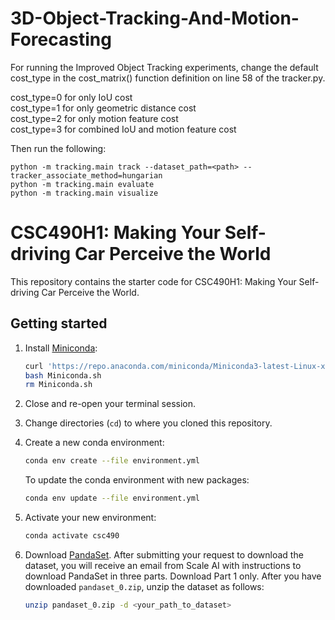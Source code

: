 # 3D-Object-Tracking-And-Motion-Forecasting

For running the Improved Object Tracking experiments, change the default cost_type in the cost_matrix() function definition on line 58 of the tracker.py.

cost_type=0 for only IoU cost <br>
cost_type=1 for only geometric distance cost <br>
cost_type=2 for only motion feature cost <br>
cost_type=3 for combined IoU and motion feature cost <br>


Then run the following: 
```
python -m tracking.main track --dataset_path=<path> --tracker_associate_method=hungarian
python -m tracking.main evaluate
python -m tracking.main visualize

```


# CSC490H1: Making Your Self-driving Car Perceive the World

This repository contains the starter code for CSC490H1:
Making Your Self-driving Car Perceive the World.

## Getting started

1. Install [Miniconda](https://docs.conda.io/en/latest/miniconda.html):

   ```bash
   curl 'https://repo.anaconda.com/miniconda/Miniconda3-latest-Linux-x86_64.sh' > Miniconda.sh
   bash Miniconda.sh
   rm Miniconda.sh
   ```

2. Close and re-open your terminal session.

3. Change directories (`cd`) to where you cloned this repository.

4. Create a new conda environment:

   ```bash
   conda env create --file environment.yml
   ```

   To update the conda environment with new packages:

   ```bash
   conda env update --file environment.yml
   ```

5. Activate your new environment:

   ```bash
   conda activate csc490
   ```

6. Download [PandaSet](https://scale.com/resources/download/pandaset).
   After submitting your request to download the dataset, you will receive an
   email from Scale AI with instructions to download PandaSet in three parts.
   Download Part 1 only. After you have downloaded `pandaset_0.zip`,
   unzip the dataset as follows:

   ```bash
   unzip pandaset_0.zip -d <your_path_to_dataset>
   ```
